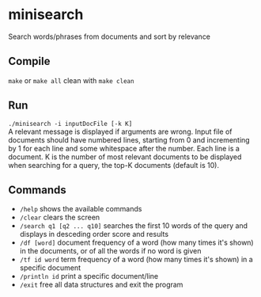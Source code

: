 # minisearch
Search words/phrases from documents and sort by relevance

## Compile
`make` or `make all`
clean with `make clean`

## Run
`./minisearch -i inputDocFile [-k K]`  
A relevant message is displayed if arguments are wrong. Input file of documents should have numbered lines, starting from 0 and incrementing by 1 for each line and some whitespace after the number. Each line is a document. K is the number of most relevant documents to be displayed when searching for a query, the top-K documents (default is 10).

## Commands
* `/help` shows the available commands
* `/clear` clears the screen
* `/search q1 [q2 ... q10]` searches the first 10 words of the query and displays in desceding order score and results
* `/df [word]` document frequency of a word (how many times it's shown) in the documents, or of all the words if no word is given
* `/tf id word` term frequency of a word (how many times it's shown) in a specific document
* `/println id` print a specific document/line
* `/exit` free all data structures and exit the program

